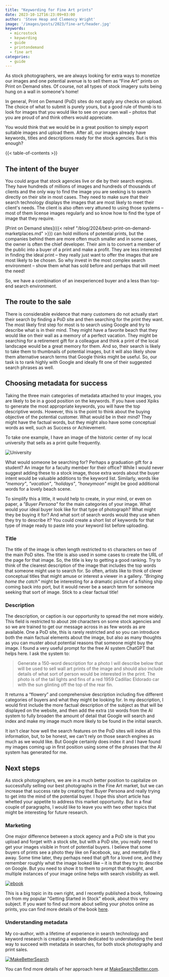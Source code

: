 ```yaml
---
title: "Keywording for Fine Art prints"
date: 2023-10-12T16:23:09+03:00
author: 'Steve Heap and Clemency Wright'
image: '/images/posts/2023/fine-art/header.jpg'
keywords:
  - microstock
  - keywording
  - guide
  - printondemand
  - fine art
categories:
  - guide
---
```


As stock photographers, we are always looking for extra ways to monetize our images and one potential avenue is to sell them as “Fine Art” prints on Print on Demand sites. Of course, not all types of stock imagery suits being hung on a wall in someone's home! 

In general, Print on Demand (PoD) sites do not apply any checks on upload. The choice of what to submit is purely yours, but a good rule of thumb is to look for images that you would like to see on your own wall – photos that you are proud of and think others would appreciate. 

You would think that we would be in a great position to simply export suitable images and upload them. After all, our images already have keywords, titles and descriptions ready for the stock agencies. But is this enough?

{{< table-of-contents >}}

## The intent of the buyer

You could argue that stock agencies live or die by their search engines. They have hundreds of millions of images and hundreds of thousands of clients and the only way to find the image you are seeking is to search directly on their site in most cases. They need to make sure that their search technology displays the images that are most likely to meet their client's needs. The client is also often very attuned to using those systems – most of them license images regularly and so know how to find the type of image that they require.

[Print on Demand sites]({{< relref "/blog/2024/best-print-on-demand-marketplaces.md" >}}) can hold millions of potential prints, but the companies behind them are more often much smaller and in some cases, the owner is often the chief developer. Their aim is to convert a member of the public into a buyer of a print and make a profit. They are less interested in finding the ideal print – they really just want to offer the images that are most likely to be chosen. So why invest in the most complex search environment – show them what has sold before and perhaps that will meet the need!

So, we have a combination of an inexperienced buyer and a less than top-end search environment.

## The route to the sale

There is considerable evidence that many customers do not actually start their search by finding a PoD site and then searching for the print they want. The most likely first step for most is to search using Google and try to describe what is in their mind. They might have a favorite beach that they would like on their wall as a memory of a perfect vacation. They might be searching for a retirement gift for a colleague and think a print of the local landscape would be a great memory for them. And so, their search is likely to take them to thumbnails of potential images, but it will also likely show them alternative search terms that Google thinks might be useful. So, our task is to rank highly with Google and ideally fit one of their suggested search phrases as well.

## Choosing metadata for success

Taking the three main categories of metadata attached to your images, you are likely to be in a good position on the keywords. If you have used Xpiks to generate the most appropriate keywords, you will have the top descriptive words. However, this is the point to think about the buying objective of the potential customer. What would be in their mind? They might have the factual words, but they might also have some conceptual words as well, such as Success or Achievement.

To take one example, I have an image of the historic center of my local university that sells as a print quite frequently.

![University](/images/posts/2023/fine-art/university.jpg)

What would someone be searching for? Perhaps a graduation gift for a student? An image for a faculty member for their office? While I would never suggest adding these to a stock image, those extra words about the buyer intent would be valuable additions to the keyword list. Similarly, words like _"memory"_, _"vacation"_, _"holidays"_, _"honeymoon"_ might be good additional words for a lovely beach scene.

To simplify this a little, it would help to create, in your mind, or even on paper, a _"Buyer Persona"_ for the main categories of your image. What would your ideal buyer look like for that type of photograph? What might they be buying it for? And what sort of search words would they use when they try to describe it? You could create a short list of keywords for that type of image ready to paste into your keyword list before uploading.

### Title

The title of the image is often length restricted to `65` characters on two of the main PoD sites. The title is also used in some cases to create the URL of the page for that image. So, the title is key to getting a good ranking. Try to think of the clearest description of the image that includes the top words that someone might use to search for. So often, artists like to think of clever conceptual titles that might amuse or interest a viewer in a gallery. _"Bringing home the catch"_ might be interesting for a dramatic picture of a fishing ship coming back into port, but it would never be a search term for someone seeking that sort of image. Stick to a clear factual title!

### Description

The description, or caption is our opportunity to spread the net more widely. This field is restricted to about `200` characters on some stock agencies and so we are trained to get our message across in as few words as are available. One a PoD site, this is rarely restricted and so you can introduce both the main factual elements about the image, but also as many thoughts as you can muster about potential reasons that someone might buy the image. I found a very useful prompt for the free AI system ChatGPT that helps here. I ask the system to:

> Generate a 150-word description for a photo I will describe below that will be used to sell wall art prints of the image and should also include details of what sort of person would be interested in the print. The photo is of the tail lights and fins of a red 1959 Cadillac Eldorado car with the sun glinting off the top of the rear fin.

It returns a “flowery” and comprehensive description including five different categories of buyers and what they might be looking for. In my description, I would first include the more factual description of the subject as that will be displayed on the website, and then add the extra `150` words from the AI system to fully broaden the amount of detail that Google will search and index and make my image much more likely to be found in the initial search.

It isn't clear how well the search features on the PoD sites will index all this information, but, to be honest, we can't rely on those search engines as much as we would like. But Google certainly does index it and I have found my images coming up in first position using some of the phrases that the AI system has generated for me.

## Next steps

As stock photographers, we are in a much better position to capitalize on successfully selling our best photographs in the Fine Art market, but we can increase that success rate by creating that Buyer Persona and really trying to get into the mind of the potential buyer. I hope this short article has whetted your appetite to address this market opportunity. But in a final couple of paragraphs, I would like to leave you with two other topics that might be interesting for future research.

### Marketing

One major difference between a stock agency and a PoD site is that you upload and forget with a stock site, but with a PoD site, you really need to get your images visible in front of potential buyers. I believe that some buyers of prints see a photo they like on Facebook, say, and mentally file it away. Some time later, they perhaps need that gift for a loved one, and they remember roughly what the image looked like – it is that they try to describe on Google. But you need to show it to them to prompt that thought, and multiple instances of your image online helps with search visibility as well.

[![ebook](/images/posts/2023/fine-art/PrintEBook.png "Selling Your Fine Art Photography book")](https://backyardsilver.com/sell-your-photos-as-stock-or-as-fine-art-prints/)

This is a big topic in its own right, and I recently published a book, following on from my popular "Getting Started in Stock" ebook, about this very subject. If you want to find out more about selling your photos online as prints, you can find more details of the book [here](https://backyardsilver.com/sell-your-photos-as-stock-or-as-fine-art-prints/).

### Understanding metadata

My co-author, with a lifetime of experience in search technology and keyword research is creating a website dedicated to understanding the best way to succeed with metadata in searches, for both stock photography and print sales.

[![MakeBetterSearch](/images/posts/2023/fine-art/Make_Search_Better.png "Make Search Better")](https://makesearchbetter.com)

You can find more details of her approach here at [MakeSearchBetter.com](https://makesearchbetter.com).